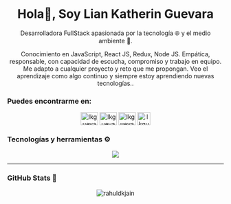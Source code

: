 <h1 align="center">Hola👋, Soy Lian Katherin Guevara</h1>

<p align="center"> Desarrolladora FullStack apasionada por la tecnología 🌐 y el medio ambiente 🌿. </p>

<p align="center"> Conocimiento en JavaScript, React JS, Redux, Node JS. Empática, responsable, con capacidad de escucha, compromiso y trabajo en equipo. Me adapto a cualquier proyecto y reto que me propongan. Veo el aprendizaje como algo continuo y siempre estoy aprendiendo nuevas tecnologías..</p>

### **Puedes encontrarme en:**

<p align="center">
<a href="https://linkedin.com/in/lkguevara" target="blank"><img align="center" src="https://skillicons.dev/icons?i=linkedin" alt="lkguevara" height="30" width="40" /></a>
<a href="https://lkguevara.netlify.com" target="blank"><img align="center" src="https://skillicons.dev/icons?i=devto" alt="lkguevara" height="30" width="40" /></a>
<a href="https://twitter.com/lkdguevara" target="blank"><img align="center" src="https://skillicons.dev/icons?i=twitter" alt="lkguevara" height="30" width="40" /></a>
<a href="https://platzi.com/p/lkguevara/" target="blank"><img align="center" src="https://static.platzi.com/media/platzi-isotipo@2x.png" alt="lkguevara" height="30" width="30"  /></a>
</p>

### **Tecnologías y herramientas** ⚙️ 

<p align="center">
  <a href="https://skillicons.dev">
    <img src="https://skillicons.dev/icons?i=html,css,tailwind,js,react,redux,nextjs,nodejs,express,postgres,mongodb,mysql" />
  </a>
</p>

---

### GitHub Stats 🚀

<p align="center"> <img src=https://github-readme-stats.vercel.app/api?username=lkguevara&show_icons=true alt=rahuldkjain /> </p>
